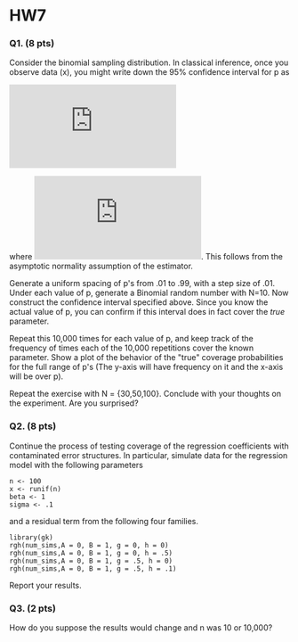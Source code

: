 # HW7


### Q1. (8 pts) 
Consider the binomial sampling distribution.  In classical inference, once you observe data (x), you might write down the 95\% confidence interval for p as

![wald eqn](https://latex.codecogs.com/gif.latex?%5Chat%7Bp%7D%20%5Cpm%201.96%20%5Csqrt%7B%5Cfrac%7B%5Chat%7Bp%7D%281-%5Chat%7Bp%7D%29%7D%7BN%7D%7D)

where ![phat](https://latex.codecogs.com/gif.latex?%5Chat%7Bp%7D%20%3D%5Cfrac%7Bx%7D%7BN%7D). This follows from the asymptotic normality assumption of the estimator.

Generate a uniform spacing of p's from .01 to .99, with a step size of .01. Under each value of p, generate a Binomial random number with N=10. Now construct the confidence interval specified above. Since you know the actual value of p, you can confirm if this interval does in fact cover the *true* parameter.

Repeat this 10,000 times for each value of p, and keep track of the frequency of times each of the 10,000 repetitions cover the known parameter. Show a plot of the behavior of the "true" coverage probabilities for the full range of p's (The y-axis will have frequency on it and the x-axis will be over p).

Repeat the exercise with N = {30,50,100}. Conclude with your thoughts on the experiment. Are you surprised?

### Q2. (8 pts)

Continue the process of testing coverage of the regression coefficients with contaminated error structures. In particular, simulate data for the regression model with the following parameters

```
n <- 100
x <- runif(n)
beta <- 1
sigma <- .1
```
and a residual term from the following four families.

```
library(gk)
rgh(num_sims,A = 0, B = 1, g = 0, h = 0)
rgh(num_sims,A = 0, B = 1, g = 0, h = .5)
rgh(num_sims,A = 0, B = 1, g = .5, h = 0)
rgh(num_sims,A = 0, B = 1, g = .5, h = .1)
```

Report your results.

### Q3. (2 pts)

How do you suppose the results would change and n was 10 or 10,000?
